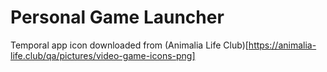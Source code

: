 # Personal Game Launcher

Temporal app icon downloaded from (Animalia Life Club)[https://animalia-life.club/qa/pictures/video-game-icons-png]
